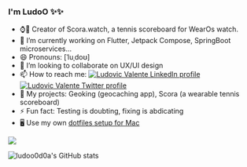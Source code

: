 ### I'm **LudoO** ✨✨ 

- ⌚🎾 Creator of Scora.watch, a tennis scoreboard for WearOs watch. 
- 🔭 I’m currently working on Flutter, Jetpack Compose, SpringBoot microservices...
- 😄 Pronouns: [ˈluˌdoʊ]
- 👯 I’m looking to collaborate on UX/UI design
- 📫 How to reach me: [![Ludovic Valente LinkedIn profile](https://imgur.com/8j33Glf.png "LinkedIn")](https://www.linkedin.com/in/ludovicvalente/)  [![Ludovic Valente Twitter profile](http://i.imgur.com/wWzX9uB.png "Twitter")](https://twitter.com/ludoo0d0a)
- 🏰 My projects: Geoking (geocaching app), Scora (a wearable tennis scoreboard)
- ⚡ Fun fact: Testing is doubting, fixing is abdicating
- 🖥️ Use my own [dotfiles setup for Mac](https://gist.github.com/ludoo0d0a/d358debdcca08b953168588cf9302c2b)

<a href="https://www.buymeacoffee.com/ludoo"><img src="https://img.buymeacoffee.com/button-api/?text=Buy me a coffee&emoji=&slug=ludoo&button_colour=FF5F5F&font_colour=ffffff&font_family=Lato&outline_colour=000000&coffee_colour=FFDD00" /></a>

![ludoo0d0a's GitHub stats](https://github-readme-stats.vercel.app/api?username=ludoo0d0a&show_icons=true&theme=dark)
